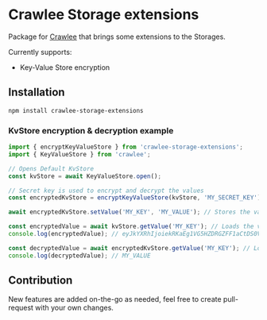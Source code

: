# Crawlee Storage extensions

Package for [Crawlee](https://github.com/apify/crawlee) that brings some extensions to the Storages.


Currently supports:
- Key-Value Store encryption

## Installation

```shell
npm install crawlee-storage-extensions
```

### KvStore encryption & decryption example

```javascript
import { encryptKeyValueStore } from 'crawlee-storage-extensions';
import { KeyValueStore } from 'crawlee';

// Opens Default KvStore
const kvStore = await KeyValueStore.open();

// Secret key is used to encrypt and decrypt the values
const encryptedKvStore = encryptKeyValueStore(kvStore, 'MY_SECRET_KEY');

await encryptedKvStore.setValue('MY_KEY', 'MY_VALUE'); // Stores the value in encrypted form

const encryptedValue = await kvStore.getValue('MY_KEY'); // Loads the value in encrypted form
console.log(encryptedValue); // eyJkYXRhIjoiekRKaEg1VG5HZDRGZFF1aCtDS0VLdz09IiwiaXYiOiJWeVpNUG9VNW81endwOWpGcS9aeE1RPT0ifQ==

const decryptedValue = await encryptedKvStore.getValue('MY_KEY'); // Loads the decrypted value
console.log(decryptedValue); // MY_VALUE
```

## Contribution
New features are added on-the-go as needed, feel free to create pull-request with your own changes.
